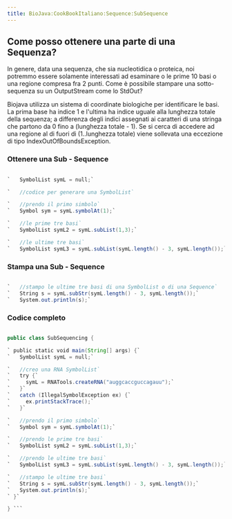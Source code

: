 ```yaml
---
title: BioJava:CookBookItaliano:Sequence:SubSequence
---
```


Come posso ottenere una parte di una Sequenza?
----------------------------------------------

In genere, data una sequenza, che sia nucleotidica o proteica, noi
potremmo essere solamente interessati ad esaminare o le prime 10 basi o
una regione compresa fra 2 punti. Come è possibile stampare una
sotto-sequenza su un OutputStream come lo StdOut?

Biojava utilizza un sistema di coordinate biologiche per identificare le
basi. La prima base ha indice 1 e l'ultima ha indice uguale alla
lunghezza totale della sequenza; a differenza degli indici assegnati ai
caratteri di una stringa che partono da 0 fino a (lunghezza totale - 1).
Se si cerca di accedere ad una regione al di fuori di (1..lunghezza
totale) viene sollevata una eccezione di tipo IndexOutOfBoundsException.

### Ottenere una Sub - Sequence

```java

`   SymbolList symL = null;`

`   //codice per generare una SymbolList`

`   //prendo il primo simbolo`  
`   Symbol sym = symL.symbolAt(1);`

`   //le prime tre basi`  
`   SymbolList symL2 = symL.subList(1,3);`

`   //le ultime tre basi`  
`   SymbolList symL3 = symL.subList(symL.length() - 3, symL.length());`

```

### Stampa una Sub - Sequence

```java

`   //stampo le ultime tre basi di una SymbolList o di una Sequence`  
`   String s = symL.subStr(symL.length() - 3, symL.length());`  
`   System.out.println(s);`

```

### Codice completo

```java import org.biojava.bio.seq.\*; import org.biojava.bio.symbol.\*;

public class SubSequencing {

` public static void main(String[] args) {`  
`   SymbolList symL = null;`

`   //creo una RNA SymbolList`  
`   try {`  
`     symL = RNATools.createRNA("auggcaccguccagauu");`  
`   }`  
`   catch (IllegalSymbolException ex) {`  
`     ex.printStackTrace();`  
`   }`

`   //prendo il primo simbolo`  
`   Symbol sym = symL.symbolAt(1);`

`   //prendo le prime tre basi`  
`   SymbolList symL2 = symL.subList(1,3);`

`   //prendo le ultime tre basi`  
`   SymbolList symL3 = symL.subList(symL.length() - 3, symL.length());`

`   //stampo le ultime tre basi`  
`   String s = symL.subStr(symL.length() - 3, symL.length());`  
`   System.out.println(s);`  
` }`

} ```
